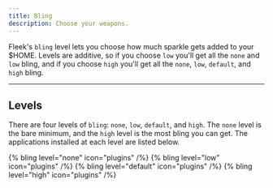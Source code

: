 ```yaml
---
title: Bling
description: Choose your weapons.
---
```


Fleek's `bling` level lets you choose how much sparkle gets added to your $HOME. Levels are additive, so if you choose `low` you'll get all the `none` and `low` bling, and if you choose `high` you'll get all the `none`, `low`, `default`, and `high` bling.


---

## Levels

There are four levels of `bling`: `none`, `low`, `default`, and `high`. The `none` level is the bare minimum, and the `high` level is the most bling you can get. The applications installed at each level are listed below.

{% bling level="none" icon="plugins" /%}
{% bling level="low" icon="plugins" /%}
{% bling level="default" icon="plugins" /%}
{% bling level="high" icon="plugins" /%}

